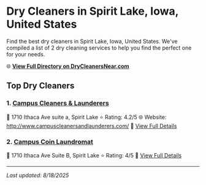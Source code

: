 # Dry Cleaners in Spirit Lake, Iowa, United States

Find the best dry cleaners in Spirit Lake, Iowa, United States. We've compiled a list of 2 dry cleaning services to help you find the perfect one for your needs.

🌐 **[View Full Directory on DryCleanersNear.com](https://drycleanersnear.com/city/US/Iowa/Spirit%20Lake)**

## Top Dry Cleaners

### 1. [Campus Cleaners & Launderers](https://drycleanersnear.com/dryCleaner/688ace22bd9156e46277d6b1/campus-cleaners-launderers)
📍 1710 Ithaca Ave suite a, Spirit Lake
⭐ Rating: 4.2/5
🌐 Website: http://www.campuscleanersandlaunderers.com/
🔗 [View Full Details](https://drycleanersnear.com/dryCleaner/688ace22bd9156e46277d6b1/campus-cleaners-launderers)

### 2. [Campus Coin Laundromat](https://drycleanersnear.com/dryCleaner/688ace23bd9156e46277d6d2/campus-coin-laundromat)
📍 1710 Ithaca Ave Suite B, Spirit Lake
⭐ Rating: 4/5
🔗 [View Full Details](https://drycleanersnear.com/dryCleaner/688ace23bd9156e46277d6d2/campus-coin-laundromat)


---

*Last updated: 8/18/2025*
